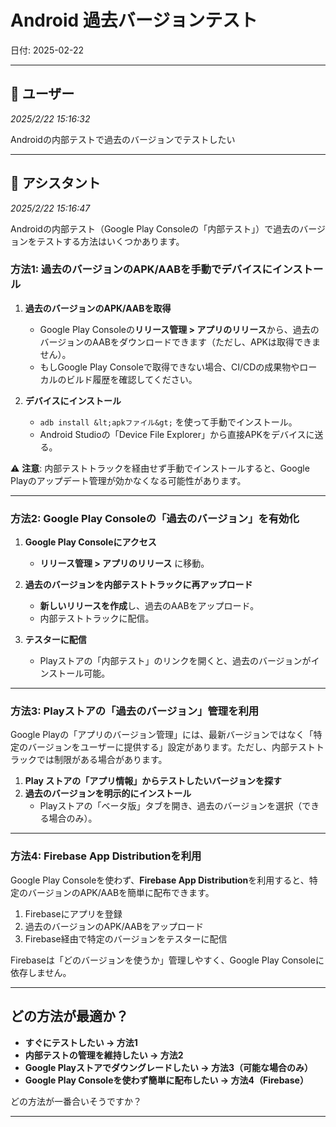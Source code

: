 # Android 過去バージョンテスト

日付: 2025-02-22

---

## 👤 ユーザー
*2025/2/22 15:16:32*

Androidの内部テストで過去のバージョンでテストしたい

---

## 🤖 アシスタント
*2025/2/22 15:16:47*

Androidの内部テスト（Google Play Consoleの「内部テスト」）で過去のバージョンをテストする方法はいくつかあります。

### **方法1: 過去のバージョンのAPK/AABを手動でデバイスにインストール**
1. **過去のバージョンのAPK/AABを取得**
   - Google Play Consoleの**リリース管理 &gt; アプリのリリース**から、過去のバージョンのAABをダウンロードできます（ただし、APKは取得できません）。
   - もしGoogle Play Consoleで取得できない場合、CI/CDの成果物やローカルのビルド履歴を確認してください。

2. **デバイスにインストール**
   - `adb install &lt;apkファイル&gt;` を使って手動でインストール。
   - Android Studioの「Device File Explorer」から直接APKをデバイスに送る。

⚠ **注意**: 内部テストトラックを経由せず手動でインストールすると、Google Playのアップデート管理が効かなくなる可能性があります。

---

### **方法2: Google Play Consoleの「過去のバージョン」を有効化**
1. **Google Play Consoleにアクセス**
   - **リリース管理 &gt; アプリのリリース** に移動。

2. **過去のバージョンを内部テストトラックに再アップロード**
   - **新しいリリースを作成**し、過去のAABをアップロード。
   - 内部テストトラックに配信。

3. **テスターに配信**
   - Playストアの「内部テスト」のリンクを開くと、過去のバージョンがインストール可能。

---

### **方法3: Playストアの「過去のバージョン」管理を利用**
Google Playの「アプリのバージョン管理」には、最新バージョンではなく「特定のバージョンをユーザーに提供する」設定があります。ただし、内部テストトラックでは制限がある場合があります。

1. **Play ストアの「アプリ情報」からテストしたいバージョンを探す**
2. **過去のバージョンを明示的にインストール**
   - Playストアの「ベータ版」タブを開き、過去のバージョンを選択（できる場合のみ）。

---

### **方法4: Firebase App Distributionを利用**
Google Play Consoleを使わず、**Firebase App Distribution**を利用すると、特定のバージョンのAPK/AABを簡単に配布できます。
1. Firebaseにアプリを登録
2. 過去のバージョンのAPK/AABをアップロード
3. Firebase経由で特定のバージョンをテスターに配信

Firebaseは「どのバージョンを使うか」管理しやすく、Google Play Consoleに依存しません。

---

## **どの方法が最適か？**
- **すぐにテストしたい → 方法1**
- **内部テストの管理を維持したい → 方法2**
- **Google Playストアでダウングレードしたい → 方法3（可能な場合のみ）**
- **Google Play Consoleを使わず簡単に配布したい → 方法4（Firebase）**

どの方法が一番合いそうですか？

---

